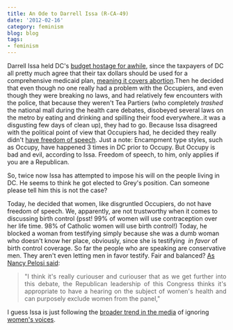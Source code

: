 ```yaml
---
title: An Ode to Darrell Issa (R-CA-49)
date: '2012-02-16'
category: feminism
blog: blog
tags:
- feminism
---
```


<div dir="ltr" style="text-align:left;">

Darrell Issa held DC's <a href="http://www.rollcall.com/news/Darrell_Issa_Proposes_DC_Budget_Power_Abortion_Funding_Ban-210279-1.html" target="_blank">budget hostage for awhile</a>, since the taxpayers of DC all pretty much agree that their tax dollars should be used for a comprehensive medicaid plan, <a href="http://www.huffingtonpost.com/2011/11/15/washington-dc-abortion-ban_n_1095886.html" target="_blank">meaning it covers abortion</a>.Then he decided that even though no one really had a problem with the Occupiers, and even though they were breaking no laws, and had relatively few encounters with the police, that because they weren't Tea Partiers (who completely <i>trashed</i> the national mall during the health care debates, disobeyed several laws on the metro by eating and drinking and spilling their food everywhere..it was a disgusting few days of clean up), they had to go. Because Issa disagreed with the political point of view that Occupiers had, he decided they really didn't <a href="http://www.washingtonpost.com/blogs/federal-eye/post/darrell-issa-plans-hearing-on-occupy-dcs-risk-to-public-safety/2012/01/17/gIQAIMZM6P_blog.html" target="_blank">have freedom of speech</a>. Just a note: Encampment type styles, such as Occupy, have happened 3 times in DC prior to Occupy. But Occupy is bad and evil, according to Issa. Freedom of speech, to him, only applies if you are a Republican.

So, twice now Issa has attempted to impose his will on the people living in DC. He seems to think he got elected to Grey's position. Can someone please tell him this is not the case?

<!--more-->

Today, he decided that women, like disgruntled Occupiers, do not have freedom of speech. We, apparently, are not trustworthy when it comes to discussing birth control (psst! 99% of women will use contraception over her life time. 98% of Catholic women will use birth control!) Today, he blocked a woman from testifying simply because she was a dumb woman who doesn't know her place, obviously, since she is testifying  <i>in favor </i>of birth control coverage. So far the people who are speaking are conservative men. They aren't even letting men in favor testify. Fair and balanced?
<a href="http://www.blogger.com/goog_599160718">
</a>
<a href="http://www.huffingtonpost.com/2012/02/16/nancy-pelosi-gop-birth-control_n_1282002.html?ncid=edlinkusaolp00000009" target="_blank">As Nancy Pelosi said</a>:
<div class="news_main_info">
<div class="reaction_pannel_v3 facebookvote_v2 politics_vertical_bg_link">
<div class="clearfix"></div>
<div style="text-align:justify;">
<blockquote>"I think it's really curiouser and curiouser that as we get further into this debate, the Republican leadership of this Congress thinks it's appropriate to have a hearing on the subject of women's health and can purposely exclude women from the panel,"</blockquote>
</div>
I guess Issa is just following the <a href="http://thinkprogress.org/media/2012/02/10/423211/cable-report-birth-control-men-women/" target="_blank">broader trend in the media</a> of ignoring <a href="http://www.huffingtonpost.com/daniella-gibbs-leger/male-privilege-and-the-bi_b_1274777.html" target="_blank">women's voices</a>.

</div>
</div>
</div>
<div class="tags_holder clearfix"></div>
